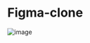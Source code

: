 # Figma-clone

![image](https://github.com/2023PHOENIX/Figma-clone/assets/55507908/18811efd-cb4f-477d-90d4-2bfe4e8bcca3)
